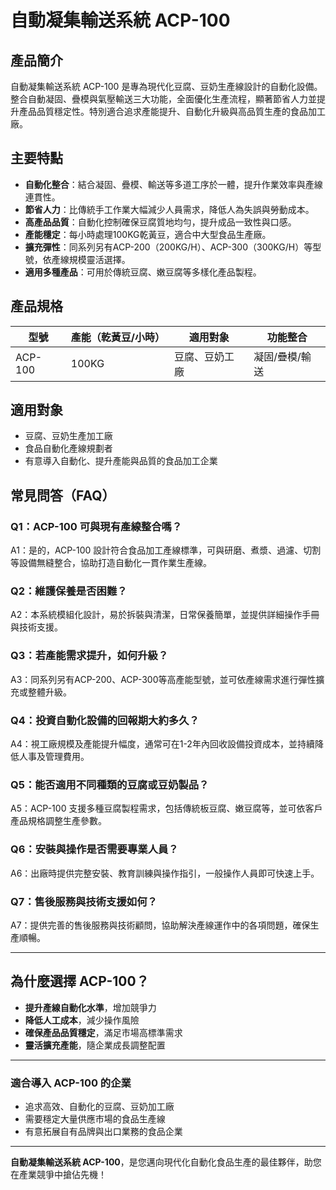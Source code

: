 # 自動凝集輸送系統 ACP-100

## 產品簡介

自動凝集輸送系統 ACP-100 是專為現代化豆腐、豆奶生產線設計的自動化設備。整合自動凝固、疊模與氣壓輸送三大功能，全面優化生產流程，顯著節省人力並提升產品品質穩定性。特別適合追求產能提升、自動化升級與高品質生產的食品加工廠。

## 主要特點

- **自動化整合**：結合凝固、疊模、輸送等多道工序於一體，提升作業效率與產線連貫性。
- **節省人力**：比傳統手工作業大幅減少人員需求，降低人為失誤與勞動成本。
- **高產品品質**：自動化控制確保豆腐質地均勻，提升成品一致性與口感。
- **產能穩定**：每小時處理100KG乾黃豆，適合中大型食品生產廠。
- **擴充彈性**：同系列另有ACP-200（200KG/H）、ACP-300（300KG/H）等型號，依產線規模靈活選擇。
- **適用多種產品**：可用於傳統豆腐、嫩豆腐等多樣化產品製程。

## 產品規格

| 型號    | 產能（乾黃豆/小時） | 適用對象      | 功能整合         |
|---------|---------------------|---------------|------------------|
| ACP-100 | 100KG               | 豆腐、豆奶工廠 | 凝固/疊模/輸送   |

## 適用對象

- 豆腐、豆奶生產加工廠
- 食品自動化產線規劃者
- 有意導入自動化、提升產能與品質的食品加工企業

## 常見問答（FAQ）

### Q1：ACP-100 可與現有產線整合嗎？
A1：是的，ACP-100 設計符合食品加工產線標準，可與研磨、煮漿、過濾、切割等設備無縫整合，協助打造自動化一貫作業生產線。

### Q2：維護保養是否困難？
A2：本系統模組化設計，易於拆裝與清潔，日常保養簡單，並提供詳細操作手冊與技術支援。

### Q3：若產能需求提升，如何升級？
A3：同系列另有ACP-200、ACP-300等高產能型號，並可依產線需求進行彈性擴充或整體升級。

### Q4：投資自動化設備的回報期大約多久？
A4：視工廠規模及產能提升幅度，通常可在1-2年內回收設備投資成本，並持續降低人事及管理費用。

### Q5：能否適用不同種類的豆腐或豆奶製品？
A5：ACP-100 支援多種豆腐製程需求，包括傳統板豆腐、嫩豆腐等，並可依客戶產品規格調整生產參數。

### Q6：安裝與操作是否需要專業人員？
A6：出廠時提供完整安裝、教育訓練與操作指引，一般操作人員即可快速上手。

### Q7：售後服務與技術支援如何？
A7：提供完善的售後服務與技術顧問，協助解決產線運作中的各項問題，確保生產順暢。

---

## 為什麼選擇 ACP-100？

- **提升產線自動化水準**，增加競爭力
- **降低人工成本**，減少操作風險
- **確保產品品質穩定**，滿足市場高標準需求
- **靈活擴充產能**，隨企業成長調整配置

---

### 適合導入 ACP-100 的企業

- 追求高效、自動化的豆腐、豆奶加工廠
- 需要穩定大量供應市場的食品生產線
- 有意拓展自有品牌與出口業務的食品企業

---

**自動凝集輸送系統 ACP-100**，是您邁向現代化自動化食品生產的最佳夥伴，助您在產業競爭中搶佔先機！
